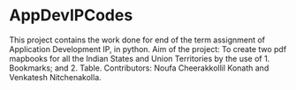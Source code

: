 # AppDevIPCodes

This project contains the work done for end of the term assignment of Application Development IP, in python. 
Aim of the project: To create two pdf mapbooks for all the Indian States and Union Territories by the use of 
            1. Bookmarks; and 
            2. Table.
   Contributors: Noufa Cheerakkollil Konath and Venkatesh Nitchenakolla.


